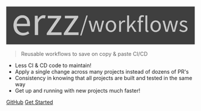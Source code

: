 <!-- _coverpage.md -->

![logo](img/logo.png)

> Reusable workflows to save on copy & paste CI/CD

- Less CI & CD code to maintain!
- Apply a single change across many projects instead of dozens of PR's
- Consistency in knowing that all projects are built and tested in the same way
- Get up and running with new projects much faster!

[GitHub](https://github.com/erzz/workflows/)
[Get Started](/README.md)

<!-- background color -->

<!-- ![color](#3F3F3F) -->
